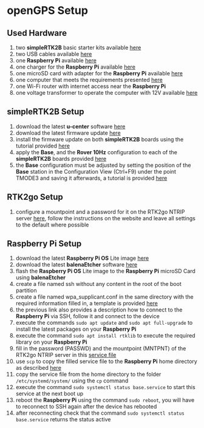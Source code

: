 # openGPS Setup

## Used Hardware
1. two **simpleRTK2B** basic starter kits available [here](https://www.ardusimple.com/product/simplertk2b-basic-starter-kit-ip65/)
2. two USB cables available [here](https://www.amazon.de/AmazonBasics-Male-Micro-Cable-Black/dp/B07232M876/)
3. one **Raspberry Pi** available [here](https://www.raspberrypi.org/products/raspberry-pi-4-model-b/)
4. one charger for the **Raspberry Pi** available [here](https://www.raspberrypi.org/products/type-c-power-supply/)
5. one microSD card with adapter for the **Raspberry Pi** available [here](https://www.amazon.de/SanDisk-Ultra-Micro-Adapter-SDSQUNC-016G-GN6MA/dp/B010Q57SEE/)
6. one computer that meets the requirements presented [here](https://geizhals.at/?cat=nb&xf=10929_Windows+10%7E13345_LTE%7E13732_2%7E2379_15%7E83_Touchscreen%7E9_1920x1080)
7. one Wi-Fi router with internet access near the **Raspberry Pi**
8. one voltage transformer to operate the computer with 12V available [here](https://www.amazon.de/Spannungswandler-Wechselrichter-BESTEK-Zigarettenanzünder-Autobatterieclips/dp/B00JGJL4ZQ/)

## simpleRTK2B Setup
1. download the latest **u-center** software [here](https://www.u-blox.com/en/product/u-center)
2. download the latest firmware update [here](https://www.u-blox.com/en/product/zed-f9p-module#tab-documentation-resources)
3. install the firmware update on both **simpleRTK2B** boards using the tutorial provided [here](https://www.ardusimple.com/zed-f9p-firmware-update-with-simplertk2b/)
4. apply the **Base**, and the **Rover 10Hz** configuration to each of the **simpleRTK2B** boards provided [here](https://www.ardusimple.com/configuration-files/)
5. the **Base** configuration must be adjusted by setting the position of the **Base** station in the Configuration View (Ctrl+F9) under the point TMODE3 and saving it afterwards, a tutorial is provided [here](https://www.youtube.com/watch?v=FpkUXmM7mrc)

## RTK2go Setup
1. configure a mountpoint and a password for it on the RTK2go NTRIP server [here](http://www.rtk2go.com/new-reservation/), follow the instructions on the website and leave all settings to the default where possible

## Raspberry Pi Setup
1. download the latest **Raspberry Pi OS** Lite image [here](https://www.raspberrypi.org/software/operating-systems/)
2. download the latest **balenaEtcher** software [here](https://www.balena.io/etcher/)
3. flash the **Raspberry Pi OS** Lite image to the **Raspberry Pi** microSD Card using **balenaEtcher**
4. create a file named ssh without any content in the root of the boot partition
5. create a file named wpa_supplicant.conf in the same directory with the required information filled in, a template is provided [here](https://medium.com/coinmonks/run-raspberry-pi-in-a-true-headless-state-cfb3431667de)
6. the previous link also provides a description how to connect to the **Raspberry Pi** via SSH, follow it and connect to the device
7. execute the commands ```sudo apt update``` and ```sudo apt full-upgrade``` to install the latest packages on your **Raspberry Pi**
8. execute the command ```sudo apt install rtklib``` to execute the required library on your **Raspberry Pi**
9. fill in the password (PASSWD) and the mountpoint (MNTPNT) of the RTK2go NTRIP server in this [service file](base.service)
10. use ```scp``` to copy the filled service file to the **Raspberry Pi** home directory as described [here](https://linuxize.com/post/how-to-use-scp-command-to-securely-transfer-files/)
11. copy the service file from the home directory to the folder ```/etc/systemd/system/``` using the ```cp``` command
12. execute the command ```sudo systemctl status base.service``` to start this service at the next boot up
13. reboot the **Raspberry Pi** using the command ```sudo reboot```, you will have to reconnect to SSH again after the device has rebooted
14. after reconnecting check that the command ```sudo systemctl status base.service``` returns the status active









